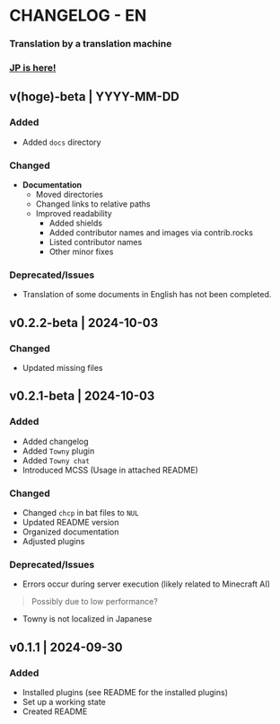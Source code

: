 # CHANGELOG - EN
### **Translation by a translation machine**
### **[JP is here!](../CHANGELOG.md)**

<!-- ## vhoge | YYYY-MM-DD
### Added
- Newly added features or elements.
### Changed
- Modified or improved parts.
### Fixed
- Bugs or issues that have been fixed.
### Deprecated/Issues
- Features scheduled for deprecation or not recommended changes.
### Removed
- Features or elements that have been removed. -->

## v(hoge)-beta | YYYY-MM-DD
### Added
- Added `docs` directory
### Changed
- **Documentation**
    - Moved directories
    - Changed links to relative paths
    - Improved readability
        - Added shields
        - Added contributor names and images via contrib.rocks
        - Listed contributor names
        - Other minor fixes
<!-- ### Fixed
- Bugs or issues that have been fixed. -->
### Deprecated/Issues
- Translation of some documents in English has not been completed.
<!-- ### Removed
- Features or elements that have been removed. -->

## v0.2.2-beta | 2024-10-03
### Changed
- Updated missing files

## v0.2.1-beta | 2024-10-03
### Added
- Added changelog
- Added `Towny` plugin
- Added `Towny chat`
- Introduced MCSS (Usage in attached README)
### Changed
- Changed `chcp` in bat files to `NUL`
- Updated README version
- Organized documentation
- Adjusted plugins
### Deprecated/Issues
- Errors occur during server execution (likely related to Minecraft AI)
> Possibly due to low performance?
- Towny is not localized in Japanese

## v0.1.1 | 2024-09-30
### Added
- Installed plugins (see README for the installed plugins)
- Set up a working state
- Created README
